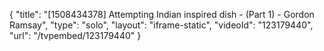 {
    "title": "[1508434378] Attempting Indian inspired dish - (Part 1) - Gordon Ramsay",
    "type": "solo",
    "layout": "iframe-static",
    "videoId": "123179440",
    "url": "\/tvpembed\/123179440"
}